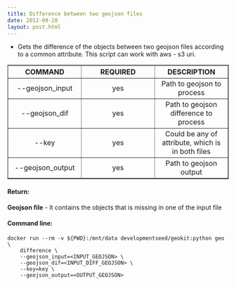 ```yaml
---
title: Difference between two geojson files
date: 2012-09-28
layout: post.html
---
```


- Gets the difference of the objects between two geojson files according to a common attribute. This script can work with aws - s3 uri.

<table border>
	<tr>
		<th style="width: 30%;">COMMAND</th> 
        <th style="width: 30%;">REQUIRED</th> 
        <th style="width: 30%;">DESCRIPTION</th>
	</tr>
	<tr>
		<td style="text-align: center; vertical-align: middle;">--geojson_input</td> 
        <td style="text-align: center; vertical-align: middle;">yes</td>
        <td style="text-align: center; vertical-align: middle;">Path to geojson to process</td>
	</tr>
	<tr>
		<td style="text-align: center; vertical-align: middle;">--geojson_dif</td> 
        <td style="text-align: center; vertical-align: middle;">yes</td>
        <td style="text-align: center; vertical-align: middle;">Path to geojson difference to process</td>
	</tr>
    <tr>
		<td style="text-align: center; vertical-align: middle;">--key</td> 
        <td style="text-align: center; vertical-align: middle;">yes</td>
        <td style="text-align: center; vertical-align: middle;">Could be any of attribute, which is in both files</td>
	</tr>
    <tr>
		<td style="text-align: center; vertical-align: middle;">--geojson_output</td> 
        <td style="text-align: center; vertical-align: middle;">yes</td>
        <td style="text-align: center; vertical-align: middle;">Path to geojson output</td>
	</tr>
</table>

#### Return:

**Geojson file** - It contains the objects that is missing in one of the input file

#### Command line:

```
docker run --rm -v ${PWD}:/mnt/data developmentseed/geokit:python geo \
    difference \
    --geojson_input=<INPUT_GEOJSON> \
    --geojson_dif=<INPUT_DIFF_GEOJSON> \
    --key=key \
    --geojson_output=<OUTPUT_GEOJSON>
```
